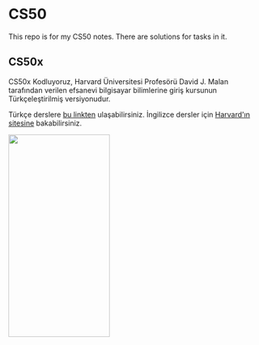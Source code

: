 # CS50
This repo is for my CS50 notes. There are solutions for tasks in it.

## CS50x 

CS50x Kodluyoruz, Harvard Üniversitesi Profesörü David J. Malan tarafından verilen efsanevi bilgisayar bilimlerine giriş kursunun
Türkçeleştirilmiş versiyonudur.

Türkçe derslere [bu linkten](https://courses.kodluyoruz.org/courses/course-v1:Kodluyoruz+CS50x+2020/about) ulaşabilirsiniz.
İngilizce dersler için [Harvard'ın sitesine](https://cs50.harvard.edu/) bakabilirsiniz.

<img src="https://user-images.githubusercontent.com/24686636/133863599-a5f2b802-e064-4e0b-87a6-ea286af89034.png" width="200" height="400" />

